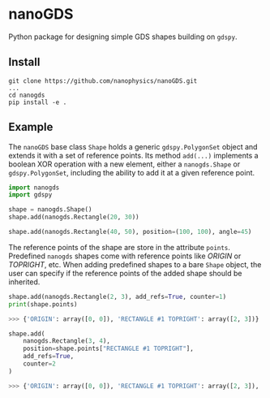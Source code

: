 # nanoGDS

Python package for designing simple GDS shapes building on `gdspy`.

## Install

```
git clone https://github.com/nanophysics/nanoGDS.git
...
cd nanogds
pip install -e .
```

## Example

The `nanoGDS` base class `Shape` holds a generic `gdspy.PolygonSet` object and extends it with a set of reference points. Its method `add(...)` implements a boolean XOR operation with a new element, either a `nanogds.Shape` or `gdspy.PolygonSet`, including the ability to add it at a given reference point.

```python
import nanogds
import gdspy

shape = nanogds.Shape()
shape.add(nanogds.Rectangle(20, 30))

shape.add(nanogds.Rectangle(40, 50), position=(100, 100), angle=45)

```

The reference points of the shape are store in the attribute `points`. Predefined `nanogds` shapes come with reference points like *ORIGIN* or *TOPRIGHT*, etc. When adding predefined shapes to a bare `Shape` object, the user can specify if the reference points of the added shape should be inherited. 

```python
shape.add(nanogds.Rectangle(2, 3), add_refs=True, counter=1)
print(shape.points)

>>> {'ORIGIN': array([0, 0]), 'RECTANGLE #1 TOPRIGHT': array([2, 3])}

shape.add(
    nanogds.Rectangle(3, 4), 
    position=shape.points["RECTANGLE #1 TOPRIGHT"], 
    add_refs=True, 
    counter=2
)

>>> {'ORIGIN': array([0, 0]), 'RECTANGLE #1 TOPRIGHT': array([2, 3]), 'RECTANGLE #2 TOPRIGHT': array([5, 7])}
```
